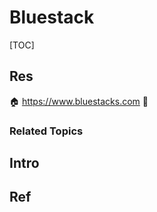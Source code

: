 # Bluestack

[TOC]



## Res
🏠 https://www.bluestacks.com
🚧 


### Related Topics



## Intro



## Ref
